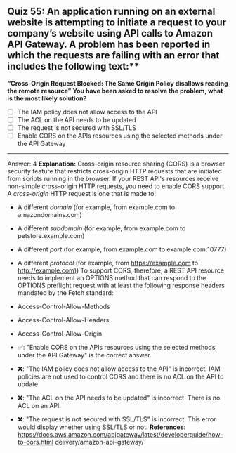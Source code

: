 ## Quiz 55: An application running on an external website is attempting to initiate a request to your company’s website using API calls to Amazon API Gateway. A problem has been reported in which the requests are failing with an error that includes the following text:**

**“Cross-Origin Request Blocked: The Same Origin Policy disallows reading the remote resource”**
**You have been asked to resolve the problem, what is the most likely solution?**

- [ ] The IAM policy does not allow access to the API
- [ ] The ACL on the API needs to be updated
- [ ] The request is not secured with SSL/TLS
- [ ] Enable CORS on the APIs resources using the selected methods under the API Gateway

----
Answer: 4
**Explanation:**
Cross-origin resource sharing (CORS) is a browser security feature that restricts cross-origin HTTP requests that are initiated from scripts running in the browser. If your REST API's resources receive non-simple cross-origin HTTP requests, you need to enable CORS support. A _cross-origin_ HTTP request is one that is made to:

- A different _domain_ (for example, from example.com to amazondomains.com)

- A different _subdomain_ (for example, from example.com to petstore.example.com)

- A different _port_ (for example, from example.com to example.com:10777)

- A different _protocol_ (for example, from https://example.com to [http://example.com)](http://example.com))
  To support CORS, therefore, a REST API resource needs to implement an OPTIONS method that can respond to the OPTIONS preflight request with at least the following response headers mandated by the Fetch standard:
- Access-Control-Allow-Methods

- Access-Control-Allow-Headers

- Access-Control-Allow-Origin
- ✅: "Enable CORS on the APIs resources using the selected methods under the API Gateway" is the correct answer.
- ❌: "The IAM policy does not allow access to the API" is incorrect. IAM policies are not used to control CORS and there is no ACL on the API to update.
- ❌: "The ACL on the API needs to be updated" is incorrect. There is no ACL on an API.
- ❌: "The request is not secured with SSL/TLS" is incorrect. This error would display whether using SSL/TLS or not.
  **References:**
  https://docs.aws.amazon.com/apigateway/latest/developerguide/how-to-cors.html
  delivery/amazon-api-gateway/

